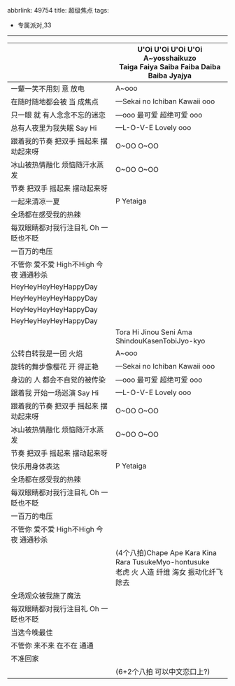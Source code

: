 abbrlink: 49754
title: 超级焦点
tags:
  - 专属派对,33
---
|      |U'Oi U'Oi U'Oi U'Oi<br>A~yosshaikuzo<br>Taiga Faiya Saiba Faiba Daiba Baiba Jyajya|
|--|--|
|一颦一笑不用刻 意 放电|A~ooo|
|在随时随地都会被 当 成焦点|—Sekai no Ichiban Kawaii ooo|
|只一眼 就 有人念念不忘的迷恋|—ooo 最可爱 超绝可爱 ooo|
|总有人夜里为我失眠 Say Hi|—L-O-V-E Lovely ooo|
|跟着我的节奏 把双手 摇起来 摆动起来呀|O~OO O~OO|
|冰山被热情融化 烦恼随汗水蒸发|O~OO O~OO|
|节奏 把双手 摇起来 摆动起来呀|      |
|一起来清凉一夏|P Yetaiga|
|全场都在感受我的热辣|      |
|每双眼睛都对我行注目礼 Oh 一眨也不眨|      |
|一百万的电压|      |
|不管你 爱不爱 High不High 今夜 通通秒杀|      |
|HeyHeyHeyHeyHappyDay|      |
|HeyHeyHeyHeyHappyDay|      |
|HeyHeyHeyHeyHappyDay|      |
|HeyHeyHeyHeyHappyDay|      |
|      |Tora Hi Jinou Seni Ama ShindouKasenTobiJyo-kyo|
|公转自转我是一团 火焰|A~ooo|
|旋转的舞步像樱花 开 得正艳|—Sekai no Ichiban Kawaii ooo|
|身边的 人 都会不自觉的被传染|—ooo 最可爱 超绝可爱 ooo|
|跟着我 开始一场巡演 Say Hi|—L-O-V-E Lovely ooo|
|跟着我的节奏 把双手 摇起来 摆动起来呀|O~OO O~OO|
|冰山被热情融化 烦恼随汗水蒸发|O~OO O~OO|
|节奏 把双手 摇起来 摆动起来呀|      |
|快乐用身体表达|P Yetaiga|
|全场都在感受我的热辣|      |
|每双眼睛都对我行注目礼 Oh 一眨也不眨|      |
|一百万的电压|      |
|不管你 爱不爱 High不High 今夜 通通秒杀|      |
|      |(4个八拍)Chape Ape Kara Kina Rara TusukeMyo-hontusuke<br>老虎 火 人造 纤维 海女 振动化纤飞除去|
|全场观众被我施了魔法|      |
|每双眼睛都对我行注目礼 Oh 一眨也不眨|      |
|当选今晚最佳|      |
|不管你 来不来 在不在 通通|      |
|不准回家|      |
|      |(6+2个八拍 可以中文恋口上?)|
